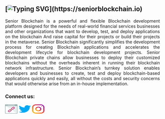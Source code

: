 ## [![Typing SVG](https://readme-typing-svg.herokuapp.com?center=true&lines=Welcome+to+Senior+Bloclchain+!)](https://seniorblockchain.io)

<p align="justify">
Senior Blockchain is a powerful and flexible Blockchain development platform designed for the needs of real-world financial services businesses and other organizations that want to develop, test, and deploy applications on the blockchain And raise capital for their projects or build their projects in the metaverse. Senior Blockchain significantly simplifies the development process for creating Blockchain applications and accelerates the development lifecycle for blockchain development projects. Senior Blockchain private chains allow businesses to deploy their customized blockchains without the overheads inherent in running their blockchain network infrastructure. Senior Blockchain’s turnkey solution enables developers and businesses to create, test and deploy blockchain-based applications quickly and easily, all without the costs and security concerns that would otherwise arise from an in-house implementation.
</p>
<h3 align="left">Connect us:</h3>

<p align="left">
<a href="https://seniorblockchain.io" target="blank"><img align="center" src="https://raw.githubusercontent.com/seniorblockchain/.github/main/profile/icons/web.svg" alt="amirpourmand76" height="30" width="40" /></a>
<a href="https://twitter.com/seniorblock" target="blank"><img align="center" src="https://raw.githubusercontent.com/seniorblockchain/.github/main/profile/icons/twitter.svg" alt="seniorblockchain" height="30" width="40" /></a>
<a href="https://instagram.com/seniorblockchain" target="blank"><img align="center" src="https://raw.githubusercontent.com/seniorblockchain/.github/main/profile/icons/instagram.svg" alt="seniorblockchain" height="30" width="40" /></a>
</p>
